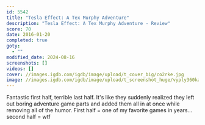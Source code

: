 ```yaml
---
id: 5542
title: "Tesla Effect: A Tex Murphy Adventure"
description: "Tesla Effect: A Tex Murphy Adventure - Review"
score: 70
date: 2016-01-20
completed: true
goty:
  - ""
modified_date: 2024-08-16
screenshots: []
videos: []
cover: //images.igdb.com/igdb/image/upload/t_cover_big/co2rke.jpg
image: //images.igdb.com/igdb/image/upload/t_screenshot_huge/vyply360ka7gjwmtzj8h.jpg
---
```

Fantastic first half, terrible last half. It's like they suddenly realized they left out boring adventure game parts and added them all in at once while removing all of the humor. First half = one of my favorite games in years... second half = wtf